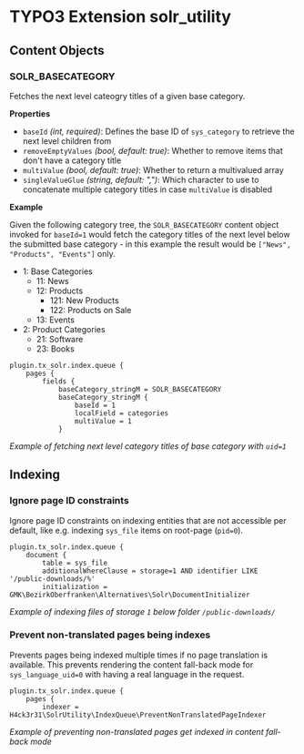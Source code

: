 # TYPO3 Extension solr_utility

## Content Objects

### SOLR_BASECATEGORY

Fetches the next level cateogry titles of a given base category.

**Properties**

* `baseId` *(int, required)*: Defines the base ID of `sys_category`
  to retrieve the next level children from
* `removeEmptyValues` *(bool, default: true)*: Whether to remove items that
  don't have a category title
* `multiValue` *(bool, default: true)*: Whether to return a multivalued array
* `singleValueGlue` *(string, default: ",")*: Which character to use to
  concatenate multiple category titles in case `multiValue` is disabled

**Example**

Given the following category tree, the `SOLR_BASECATEGORY` content object
invoked for `baseId=1` would fetch the category titles of the next level
below the submitted base category - in this example the result would be
`["News", "Products", "Events"]` only.

* 1: Base Categories
  * 11: News
  * 12: Products
    * 121: New Products
    * 122: Products on Sale
  * 13: Events
* 2: Product Categories
  * 21: Software
  * 23: Books

```
plugin.tx_solr.index.queue {
    pages {
        fields {
            baseCategory_stringM = SOLR_BASECATEGORY
            baseCategory_stringM {
                baseId = 1
                localField = categories
                multiValue = 1
            }
```
*Example of fetching next level category titles of base category with `uid=1`*

## Indexing

### Ignore page ID constraints

Ignore page ID constraints on indexing entities that are not accessible per
default, like e.g. indexing `sys_file` items on root-page (`pid=0`).

```
plugin.tx_solr.index.queue {
    document {
        table = sys_file
        additionalWhereClause = storage=1 AND identifier LIKE '/public-downloads/%'
        initialization = GMK\BezirkOberfranken\Alternatives\Solr\DocumentInitializer
```
*Example of indexing files of storage `1` below folder `/public-downloads/`*

### Prevent non-translated pages being indexes

Prevents pages being indexed multiple times if no page translation is available.
This prevents rendering the content fall-back mode for `sys_language_uid=0` with
having a real language in the request.

```
plugin.tx_solr.index.queue {
    pages {
        indexer = H4ck3r31\SolrUtility\IndexQueue\PreventNonTranslatedPageIndexer
```
*Example of preventing non-translated pages get indexed in content fall-back mode*
